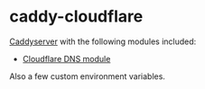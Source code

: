 # caddy-cloudflare

[Caddyserver](https://github.com/caddyserver/caddy/) with the following modules included:

* [Cloudflare DNS module](https://github.com/caddy-dns/cloudflare)

Also a few custom environment variables.